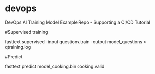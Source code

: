 # devops
DevOps AI Training Model Example Repo - Supporting a CI/CD Tutorial

#Supervised training

fasttext supervised -input questions.train -output model_questions > qtraining.log

#Predict


fasttext predict model_cooking.bin cooking.valid